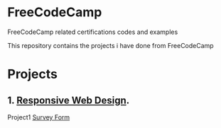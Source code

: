 # FreeCodeCamp
FreeCodeCamp related certifications codes and examples

This repository contains the projects i have done from FreeCodeCamp 


# Projects
## 1. [Responsive Web Design](https://github.com/venkatmv41/FreeCodeCamp/tree/main/Responsive%20Web%20Design).
   Project1 [Survey Form](https://github.com/venkatmv41/FreeCodeCamp/tree/main/Responsive%20Web%20Design/Project1--Survey%20Form)
